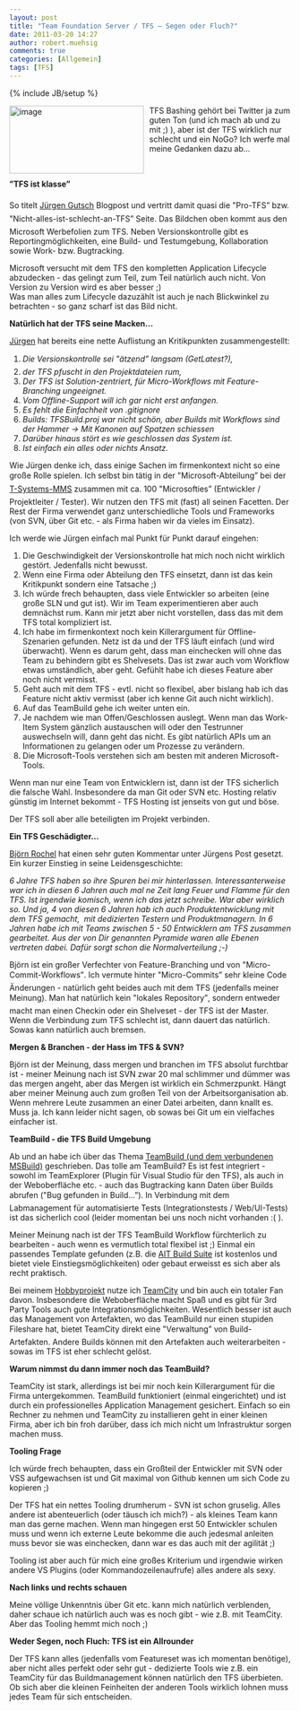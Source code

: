 ```yaml
---
layout: post
title: "Team Foundation Server / TFS – Segen oder Fluch?"
date: 2011-03-20 14:27
author: robert.muehsig
comments: true
categories: [Allgemein]
tags: [TFS]
---
```

{% include JB/setup %}
<p><a href="{{BASE_PATH}}/assets/wp-images/image1213.png"><img style="border-bottom: 0px; border-left: 0px; margin: 0px 10px 0px 0px; display: inline; border-top: 0px; border-right: 0px" title="image" border="0" alt="image" align="left" src="{{BASE_PATH}}/assets/wp-images/image_thumb393.png" width="240" height="121" /></a> </p>  <p>TFS Bashing gehört bei Twitter ja zum guten Ton (und ich mach ab und zu mit ;) ), aber ist der TFS wirklich nur schlecht und ein NoGo? Ich werfe mal meine Gedanken dazu ab...</p>  <p>&#160;</p> <!--more-->  <p><strong>”TFS ist klasse”</strong></p>  <p>So titelt <a href="http://www.aspnetzone.de/blogs/juergengutsch/archive/2011/03/20/der-tfs-ist-klasse.aspx">Jürgen Gutsch</a> Blogpost und vertritt damit quasi die "Pro-TFS” bzw. "Nicht-alles-ist-schlecht-an-TFS” Seite. Das Bildchen oben kommt aus den Microsoft Werbefolien zum TFS. Neben Versionskontrolle gibt es Reportingmöglichkeiten, eine Build- und Testumgebung, Kollaboration sowie Work- bzw. Bugtracking. </p>  <p>Microsoft versucht mit dem TFS den kompletten Application Lifecycle abzudecken - das gelingt zum Teil, zum Teil natürlich auch nicht. Von Version zu Version wird es aber besser ;)   <br />Was man alles zum Lifecycle dazuzählt ist auch je nach Blickwinkel zu betrachten - so ganz scharf ist das Bild nicht.</p>  <p><strong>Natürlich hat der TFS seine Macken...</strong></p>  <p><a href="http://www.aspnetzone.de/blogs/juergengutsch/archive/2011/03/20/der-tfs-ist-klasse.aspx">Jürgen</a> hat bereits eine nette Auflistung an Kritikpunkten zusammengestellt:</p>  <ol>   <li><em>Die Versionskontrolle sei "ätzend” langsam (GetLatest?), </em></li>    <li><em>der TFS pfuscht in den Projektdateien rum, </em></li>    <li><em>Der TFS ist Solution-zentriert, für Micro-Workflows mit Feature-Branching ungeeignet. </em></li>    <li><em>Vom Offline-Support will ich gar nicht erst anfangen. </em></li>    <li><em>Es fehlt die Einfachheit von .gitignore </em></li>    <li><a href="http://twitter.com/sharpcms"></a><em>Builds: TFSBuild.proj war nicht schön, aber Builds mit Workflows sind der Hammer -&gt; Mit Kanonen auf Spatzen schiessen </em></li>    <li><a href="http://twitter.com/sharpcms"></a><em>Darüber hinaus stört es wie geschlossen das System ist. </em></li>    <li><em>Ist einfach ein alles oder nichts Ansatz.</em></li> </ol>  <p>Wie Jürgen denke ich, dass einige Sachen im firmenkontext nicht so eine große Rolle spielen. Ich selbst bin tätig in der "Microsoft-Abteilung” bei der <a href="http://www.t-systems-mms.com/">T-Systems-MMS</a> zusammen mit ca. 100 "Microsofties” (Entwickler / Projektleiter / Tester). Wir nutzen den TFS mit (fast) all seinen Facetten. Der Rest der Firma verwendet ganz unterschiedliche Tools und Frameworks (von SVN, über Git etc. - als Firma haben wir da vieles im Einsatz). </p>  <p>Ich werde wie Jürgen einfach mal Punkt für Punkt darauf eingehen:</p>  <ol>   <li>Die Geschwindigkeit der Versionskontrolle hat mich noch nicht wirklich gestört. Jedenfalls nicht bewusst. </li>    <li>Wenn eine Firma oder Abteilung den TFS einsetzt, dann ist das kein Kritikpunkt sondern eine Tatsache ;)</li>    <li>Ich würde frech behaupten, dass viele Entwickler so arbeiten (eine große SLN und gut ist). Wir im Team experimentieren aber auch demnächst rum. Kann mir jetzt aber nicht vorstellen, dass das mit dem TFS total kompliziert ist.</li>    <li>Ich habe im firmenkontext noch kein Killerargument für Offline-Szenarien gefunden. Netz ist da und der TFS läuft einfach (und wird überwacht). Wenn es darum geht, dass man einchecken will ohne das Team zu behindern gibt es Shelvesets. Das ist zwar auch vom Workflow etwas umständlich, aber geht. Gefühlt habe ich dieses Feature aber noch nicht vermisst. </li>    <li>Geht auch mit dem TFS - evtl. nicht so flexibel, aber bislang hab ich das Feature nicht aktiv vermisst (aber ich kenne Git auch nicht wirklich).</li>    <li>Auf das TeamBuild gehe ich weiter unten ein.</li>    <li>Je nachdem wie man Offen/Geschlossen auslegt. Wenn man das Work-Item System gänzlich austauschen will oder den Testrunner auswechseln will, dann geht das nicht. Es gibt natürlich APIs um an Informationen zu gelangen oder um Prozesse zu verändern. </li>    <li>Die Microsoft-Tools verstehen sich am besten mit anderen Microsoft-Tools. </li> </ol>  <p>Wenn man nur eine Team von Entwicklern ist, dann ist der TFS sicherlich die falsche Wahl. Insbesondere da man Git oder SVN etc. Hosting relativ günstig im Internet bekommt - TFS Hosting ist jenseits von gut und böse.</p>  <p>Der TFS soll aber alle beteiligten im Projekt verbinden. </p>  <p><strong>Ein TFS Geschädigter...</strong></p>  <p><a href="http://www.bjro.de/">Björn Rochel</a> hat einen sehr guten Kommentar unter Jürgens Post gesetzt. Ein kurzer Einstieg in seine Leidensgeschichte:</p>  <p><em>6 Jahre TFS haben so ihre Spuren bei mir hinterlassen. Interessanterweise war ich in diesen 6 Jahren auch mal ne Zeit lang Feuer und Flamme für den TFS. Ist irgendwie komisch, wenn ich das jetzt schreibe. War aber wirklich so. Und ja, 4 von diesen 6 Jahren hab ich auch Produktentwicklung mit dem TFS gemacht,&#160; mit dedizierten Testern und Produktmanagern. In 6 Jahren habe ich mit Teams zwischen 5 - 50 Entwicklern am TFS zusammen gearbeitet. Aus der von Dir genannten Pyramide waren alle Ebenen vertreten dabei. Dafür sorgt schon die Normalverteilung ;-)</em></p>  <p>Björn ist ein großer Verfechter von Feature-Branching und von "Micro-Commit-Workflows”. Ich vermute hinter "Micro-Commits” sehr kleine Code Änderungen - natürlich geht beides auch mit dem TFS (jedenfalls meiner Meinung). Man hat natürlich kein "lokales Repository”, sondern entweder macht man einen Checkin oder ein Shelveset - der TFS ist der Master. Wenn die Verbindung zum TFS schlecht ist, dann dauert das natürlich. Sowas kann natürlich auch bremsen.</p>  <p><strong>Mergen &amp; Branchen - der Hass im TFS &amp; SVN?</strong></p>  <p>Björn ist der Meinung, dass mergen und branchen im TFS absolut furchtbar ist - meiner Meinung nach ist SVN zwar 20 mal schlimmer und dümmer was das mergen angeht, aber das Mergen ist wirklich ein Schmerzpunkt. Hängt aber meiner Meinung auch zum großen Teil von der Arbeitsorganisation ab. Wenn mehrere Leute zusammen an einer Datei arbeiten, dann knallt es. Muss ja. Ich kann leider nicht sagen, ob sowas bei Git um ein vielfaches einfacher ist.</p>  <p><strong>TeamBuild - die TFS Build Umgebung</strong></p>  <p>Ab und an habe ich über das Thema <a href="http://code-inside.de/blog/?s=teambuild">TeamBuild (und dem verbundenen MSBuild)</a> geschrieben. Das tolle am TeamBuild? Es ist fest integriert - sowohl im TeamExplorer (Plugin für Visual Studio für den TFS), als auch in der Weboberfläche etc. - auch das Bugtracking kann Daten über Builds abrufen ("Bug gefunden in Build...”). In Verbindung mit dem Labmanagement für automatisierte Tests (Integrationstests / Web/UI-Tests) ist das sicherlich cool (leider momentan bei uns noch nicht vorhanden :( ).</p>  <p>Meiner Meinung nach ist der TFS TeamBuild Workflow fürchterlich zu bearbeiten - auch wenn es vermutlich total flexibel ist ;) Einmal ein passendes Template gefunden (z.B. die <a href="http://www.aitgmbh.de/ait_buildsuite2010.0.html?&amp;no_cache=1&amp;L=1">AIT Build Suite</a> ist kostenlos und bietet viele Einstiegsmöglichkeiten) oder gebaut erweisst es sich aber als recht praktisch.</p>  <p>Bei meinem <a href="http://www.bizzbingo.de">Hobbyprojekt</a> nutze ich <a href="http://code-inside.de/blog/?s=teamcity">TeamCity</a> und bin auch ein totaler Fan davon. Insbesondere die Weboberfläche macht Spaß und es gibt für 3rd Party Tools auch gute Integrationsmöglichkeiten. Wesentlich besser ist auch das Management von Artefakten, wo das TeamBuild nur einen stupiden Fileshare hat, bietet TeamCity direkt eine "Verwaltung” von Build-Artefakten. Andere Builds können mit den Artefakten auch weiterarbeiten - sowas im TFS ist eher schlecht gelöst.</p>  <p><strong>Warum nimmst du dann immer noch das TeamBuild?</strong></p>  <p>TeamCity ist stark, allerdings ist bei mir noch kein Killerargument für die Firma untergekommen. TeamBuild funktioniert (einmal eingerichtet) und ist durch ein professionelles Application Management gesichert. Einfach so ein Rechner zu nehmen und TeamCity zu installieren geht in einer kleinen Firma, aber ich bin froh darüber, dass ich mich nicht um Infrastruktur sorgen machen muss. </p>  <p><strong>Tooling Frage</strong></p>  <p>Ich würde frech behaupten, dass ein Großteil der Entwickler mit SVN oder VSS aufgewachsen ist und Git maximal von Github kennen um sich Code zu kopieren ;)</p>  <p>Der TFS hat ein nettes Tooling drumherum - SVN ist schon gruselig. Alles andere ist abenteuerlich (oder täusch ich mich?) - als kleines Team kann man das gerne machen. Wenn man hingegen erst 50 Entwickler schulen muss und wenn ich externe Leute bekomme die auch jedesmal anleiten muss bevor sie was einchecken, dann war es das auch mit der agilität ;)</p>  <p>Tooling ist aber auch für mich eine großes Kriterium und irgendwie wirken andere VS Plugins (oder Kommandozeilenaufrufe) alles andere als sexy.</p>  <p><strong>Nach links und rechts schauen</strong></p>  <p>Meine völlige Unkenntnis über Git etc. kann mich natürlich verblenden, daher schaue ich natürlich auch was es noch gibt - wie z.B. mit TeamCity. Aber das Tooling hemmt mich noch ;)</p>  <p><strong>Weder Segen, noch Fluch: TFS ist ein Allrounder</strong></p>  <p>Der TFS kann alles (jedenfalls vom Featureset was ich momentan benötige), aber nicht alles perfekt oder sehr gut - dedizierte Tools wie z.B. ein TeamCity für das Buildmanagement können natürlich den TFS überbieten. Ob sich aber die kleinen Feinheiten der anderen Tools wirklich lohnen muss jedes Team für sich entscheiden. </p>
